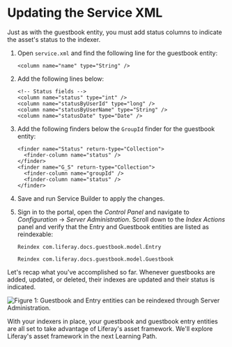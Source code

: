 # Updating the Service XML

<!-- Trying to get confirmation but I think this entire step is unnecessary. Add the status columns earlier in the LP and add the finders when we implement workflow -->
Just as with the guestbook entity, you must add status columns to indicate the 
asset's status to the indexer.

1.  Open `service.xml` and find the following line for the guestbook entity:

        <column name="name" type="String" />
    
2.  Add the following lines below:

        <!-- Status fields -->
        <column name="status" type="int" />
        <column name="statusByUserId" type="long" />
        <column name="statusByUserName" type="String" />
        <column name="statusDate" type="Date" />
    
3.  Add the following finders below the `GroupId` finder for the guestbook entity:

        <finder name="Status" return-type="Collection">
          <finder-column name="status" />
        </finder>
        <finder name="G_S" return-type="Collection">
          <finder-column name="groupId" />
          <finder-column name="status" />
        </finder>
    
4.  Save and run Service Builder to apply the changes.

5.  Sign in to the portal, open the *Control Panel* and navigate to 
    *Configuration* &rarr; *Server Administration*. Scroll down to the *Index 
    Actions* panel and verify that the Entry and Guestbook entities are listed 
    as reindexable:
    
        Reindex com.liferay.docs.guestbook.model.Entry

        Reindex com.liferay.docs.guestbook.model.Guestbook

Let's recap what you've accomplished so far. Whenever guestbooks are added,
updated, or deleted, their indexes are updated and their status is indicated.

![Figure 1: Guestbook and Entry entities can be reindexed through Server Administration.](../../../images/search-and-indexing-complete.png)

With your indexers in place, your guestbook and guestbook entry entities are 
all set to take advantage of Liferay's asset framework. We'll explore Liferay's 
asset framework in the next Learning Path.
